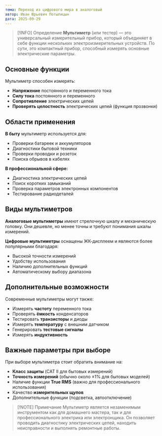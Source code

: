 ```yaml
---
тема: Переход из цифрового мира в аналоговый
автор: Иван Юрьевич Потылицын
дата: 2025-09-29
---
```


> [!INFO] Определение
> **Мультиметр** (или тестер) — это универсальный измерительный прибор, который объединяет в себе функции нескольких электроизмерительных устройств. По сути, это компактный прибор, способный измерять основные электрические параметры.

## Основные функции

Мультиметр способен измерять:
- **Напряжение** постоянного и переменного тока
- **Силу тока** постоянного и переменного
- **Сопротивление** электрических цепей
- **Проверять целостность** электрических цепей (функция прозвонки)

## Области применения

**В быту** мультиметр используется для:
- Проверки батареек и аккумуляторов
- Диагностики бытовой техники
- Проверки проводки и розеток
- Поиска обрывов в кабелях

**В профессиональной сфере:**
- Диагностика электрических цепей
- Поиск коротких замыканий
- Проверка параметров электронных компонентов
- Тестирование радиодеталей

## Виды мультиметров

**Аналоговые мультиметры** имеют стрелочную шкалу и механическую головку. Они дешевле, но менее точны и требуют понимания шкалы измерений.

**Цифровые мультиметры** оснащены ЖК-дисплеем и являются более популярными благодаря:
- Высокой точности измерений
- Удобству использования
- Наличию дополнительных функций
- Автоматическому выбору диапазона

## Дополнительные возможности

Современные мультиметры могут также:
- Измерять **частоту** переменного тока
- Проверять **ёмкость** конденсаторов
- Тестировать **транзисторы** и диоды
- Измерять **температуру** с внешним датчиком
- Генерировать **тестовые сигналы**
- Измерять **индуктивность**

## Важные параметры при выборе

При выборе мультиметра стоит обратить внимание на:
- **Класс защиты** (CAT II для бытовых измерений)
- **Точность измерений** (обычно около ±1% для бытовых моделей)
- Наличие функции **True RMS** (важно для профессионального использования)
- Качество **измерительных щупов**
- Дополнительные функции (подсветка, автоотключение)

> [!NOTE] Примечание
> Мультиметр является незаменимым инструментом как для домашнего мастера, так и для профессионального электрика или электронщика. Он позволяет проводить диагностику электрических цепей, находить неисправности и выполнять ремонтные работы.
